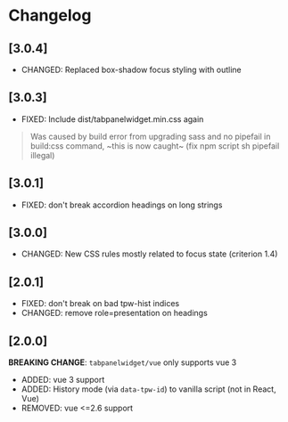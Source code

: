 # Changelog

## [3.0.4]

- CHANGED: Replaced box-shadow focus styling with outline

## [3.0.3]

- FIXED: Include dist/tabpanelwidget.min.css again

> Was caused by build error from upgrading sass and no pipefail in build:css command, ~this is now caught~ (fix npm script sh pipefail illegal)

## [3.0.1]

- FIXED: don't break accordion headings on long strings

## [3.0.0]

- CHANGED: New CSS rules mostly related to focus state (criterion 1.4)

## [2.0.1]

- FIXED: don't break on bad tpw-hist indices
- CHANGED: remove role=presentation on headings

## [2.0.0]

**BREAKING CHANGE**: `tabpanelwidget/vue` only supports vue 3

- ADDED: vue 3 support
- ADDED: History mode (via `data-tpw-id`) to vanilla script (not in React, Vue)
- REMOVED: vue <=2.6 support

